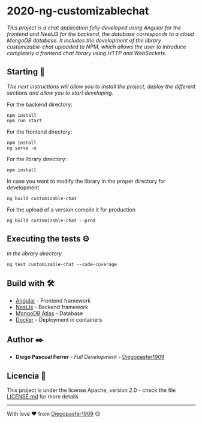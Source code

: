 # 2020-ng-customizablechat

_This project is a chat application fully developed using Angular for the frontend and NestJS for the backend,
the database corresponds to a cloud MongoDB database. It includes the development of the library customizable-chat 
uploaded to NPM, which allows the user to introduce completely a frontend chat library using HTTP and WebSockets._

## Starting  🔧

_The next instructions will allow you to install the project, deploy the different sections and allow you to start developing._

For the backend directory:
```
npm install 
npm run start
```

For the frontend directory:
```
npm install
ng serve -o
```

For the library directory:
```
npm install
```

In case you want to modify the library in the proper directory for development 
```
ng build customizable-chat
```

For the upload of a version compile it for production
```
ng build customizable-chat --prod
```

## Executing the tests ⚙️

_In the library directory_
```
ng test customizable-chat --code-coverage
```


## Build with 🛠️


* [Angular](http://www.dropwizard.io/1.0.2/docs/) - Frontend framework
* [NestJs](https://maven.apache.org/) - Backend framework
* [MongoDB Atlas](https://rometools.github.io/rome/) - Database
* [Docker](https://rometools.github.io/rome/) - Deployment in containers

## Author ✒️


* **Diego Pascual Ferrer** - *Full Development* - [Diegopasfer1909](https://github.com/Diegopasfer1909)


## Licencia 📄

This project is under the license Apache, version 2.0 - check the file [LICENSE.md](LICENSE.md) for more details


---
With love ❤️ from [Diegopasfer1909](https://github.com/Diegopasfer1909) 😊
